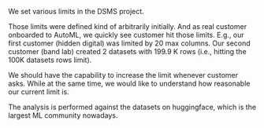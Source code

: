 We set various limits in the DSMS project.

Those limits were defined kind of arbitrarily initially. And as real customer onboarded to AutoML, we quickly see customer hit those limits. E.g., our first customer (hidden digital) was limited by 20 max columns. Our second customer (band lab) created 2 datasets with 199.9 K rows (i.e., hitting the 100K datasets rows limit).

We should have the capability to increase the limit whenever customer asks. While at the same time, we would like to understand how reasonable our current limit is.

The analysis is performed against the datasets on huggingface, which is the largest ML community nowadays.
